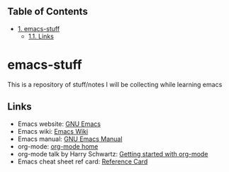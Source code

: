 <div id="table-of-contents">
<h2>Table of Contents</h2>
<div id="text-table-of-contents">
<ul>
<li><a href="#sec-1">1. emacs-stuff</a>
<ul>
<li><a href="#sec-1-1">1.1. Links</a></li>
</ul>
</li>
</ul>
</div>
</div>

# emacs-stuff<a id="sec-1" name="sec-1"></a>

This is a repository of stuff/notes I will be collecting while learning emacs

## Links<a id="sec-1-1" name="sec-1-1"></a>

-   Emacs website: [GNU Emacs](https://www.gnu.org/software/emacs/)
-   Emacs wiki: [Emacs Wiki](https://www.emacswiki.org/emacs/)
-   Emacs manual: [GNU Emacs Manual](https://www.gnu.org/software/emacs/manual/html_node/emacs/index.html)
-   org-mode: [org-mode home](https://orgmode.org/)
-   org-mode talk by Harry Schwartz: [Getting started with org-mode](https://www.youtube.com/watch?v%3DSzA2YODtgK4&index%3D4&t%3D688s&list%3DWL)
-   Emacs cheat sheet ref card: [Reference Card](https://www.gnu.org/software/emacs/refcards/pdf/refcard.pdf)
